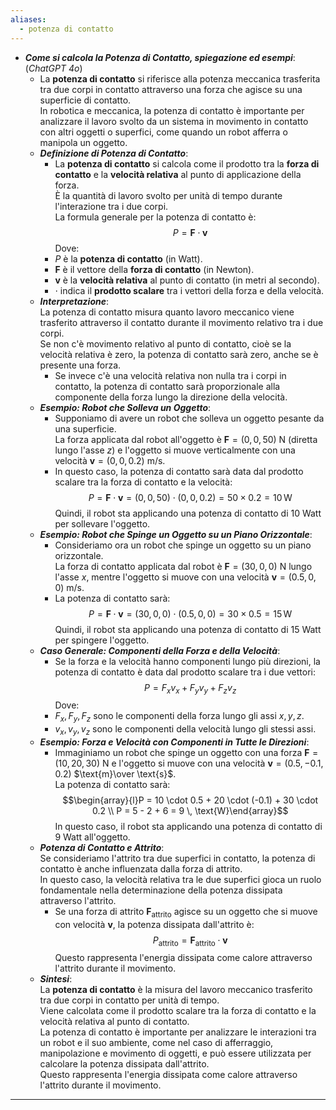```yaml
---
aliases:
  - potenza di contatto
---
```

- ***Come si calcola la Potenza di Contatto, spiegazione ed esempi***:<br>(*ChatGPT 4o*)
	- La **potenza di contatto** si riferisce alla potenza meccanica trasferita tra due corpi in contatto attraverso una forza che agisce su una superficie di contatto.<br>In robotica e meccanica, la potenza di contatto è importante per analizzare il lavoro svolto da un sistema in movimento in contatto con altri oggetti o superfici, come quando un robot afferra o manipola un oggetto.
	- ***Definizione di Potenza di Contatto***:
		- La **potenza di contatto** si calcola come il prodotto tra la **forza di contatto** e la **velocità relativa** al punto di applicazione della forza.<br>È la quantità di lavoro svolto per unità di tempo durante l'interazione tra i due corpi.<br>La formula generale per la potenza di contatto è:$$P = \mathbf{F} \cdot \mathbf{v}$$Dove:
		- $P$ è la **potenza di contatto** (in Watt).
		- $\mathbf{F}$ è il vettore della **forza di contatto** (in Newton).
		- $\mathbf{v}$ è la **velocità relativa** al punto di contatto (in metri al secondo).
		- $\cdot$ indica il **prodotto scalare** tra i vettori della forza e della velocità.
	- ***Interpretazione***:<br>La potenza di contatto misura quanto lavoro meccanico viene trasferito attraverso il contatto durante il movimento relativo tra i due corpi.<br>Se non c'è movimento relativo al punto di contatto, cioè se la velocità relativa è zero, la potenza di contatto sarà zero, anche se è presente una forza.
		- Se invece c'è una velocità relativa non nulla tra i corpi in contatto, la potenza di contatto sarà proporzionale alla componente della forza lungo la direzione della velocità.
	- ***Esempio: Robot che Solleva un Oggetto***:
		- Supponiamo di avere un robot che solleva un oggetto pesante da una superficie.<br>La forza applicata dal robot all'oggetto è $\mathbf{F} = (0, 0, 50)$ N (diretta lungo l'asse $z$) e l'oggetto si muove verticalmente con una velocità $\mathbf{v} = (0, 0, 0.2)$ m/s.
		- In questo caso, la potenza di contatto sarà data dal prodotto scalare tra la forza di contatto e la velocità:$$P = \mathbf{F} \cdot \mathbf{v} = (0, 0, 50) \cdot (0, 0, 0.2) = 50 \times 0.2 = 10 \, \text{W}$$Quindi, il robot sta applicando una potenza di contatto di 10 Watt per sollevare l'oggetto.
	- ***Esempio: Robot che Spinge un Oggetto su un Piano Orizzontale***:
		- Consideriamo ora un robot che spinge un oggetto su un piano orizzontale.<br>La forza di contatto applicata dal robot è $\mathbf{F} = (30, 0, 0)$ N lungo l'asse $x$, mentre l'oggetto si muove con una velocità $\mathbf{v} = (0.5, 0, 0)$ m/s.
		- La potenza di contatto sarà:$$P = \mathbf{F} \cdot \mathbf{v} = (30, 0, 0) \cdot (0.5, 0, 0) = 30 \times 0.5 = 15 \, \text{W}$$Quindi, il robot sta applicando una potenza di contatto di 15 Watt per spingere l'oggetto.
	- ***Caso Generale: Componenti della Forza e della Velocità***:
		- Se la forza e la velocità hanno componenti lungo più direzioni, la potenza di contatto è data dal prodotto scalare tra i due vettori:$$P = F_x v_x + F_y v_y + F_z v_z$$Dove:
		- $F_x, F_y, F_z$ sono le componenti della forza lungo gli assi $x, y, z$.
		- $v_x, v_y, v_z$ sono le componenti della velocità lungo gli stessi assi.
	- ***Esempio: Forza e Velocità con Componenti in Tutte le Direzioni***:
		- Immaginiamo un robot che spinge un oggetto con una forza $\mathbf{F} = (10, 20, 30)$ $\text{N}$ e l'oggetto si muove con una velocità $\mathbf{v} = (0.5, -0.1, 0.2)$ $\text{m}\over \text{s}$.<br>La potenza di contatto sarà:$$\begin{array}{l}P = 10 \cdot 0.5 + 20 \cdot (-0.1) + 30 \cdot 0.2 \\ P = 5 - 2 + 6 = 9 \, \text{W}\end{array}$$In questo caso, il robot sta applicando una potenza di contatto di 9 Watt all'oggetto.
	- ***Potenza di Contatto e Attrito***:<br>Se consideriamo l'attrito tra due superfici in contatto, la potenza di contatto è anche influenzata dalla forza di attrito.<br>In questo caso, la velocità relativa tra le due superfici gioca un ruolo fondamentale nella determinazione della potenza dissipata attraverso l'attrito.
		- Se una forza di attrito $\mathbf{F}_{\text{attrito}}$ agisce su un oggetto che si muove con velocità $\mathbf{v}$, la potenza dissipata dall'attrito è:$$P_{\text{attrito}} = \mathbf{F}_{\text{attrito}} \cdot \mathbf{v}$$Questo rappresenta l'energia dissipata come calore attraverso l'attrito durante il movimento.
	- ***Sintesi***:<br>La **potenza di contatto** è la misura del lavoro meccanico trasferito tra due corpi in contatto per unità di tempo.<br>Viene calcolata come il prodotto scalare tra la forza di contatto e la velocità relativa al punto di contatto.<br>La potenza di contatto è importante per analizzare le interazioni tra un robot e il suo ambiente, come nel caso di afferraggio, manipolazione e movimento di oggetti, e può essere utilizzata per calcolare la potenza dissipata dall'attrito.<br>Questo rappresenta l'energia dissipata come calore attraverso l'attrito durante il movimento.
----